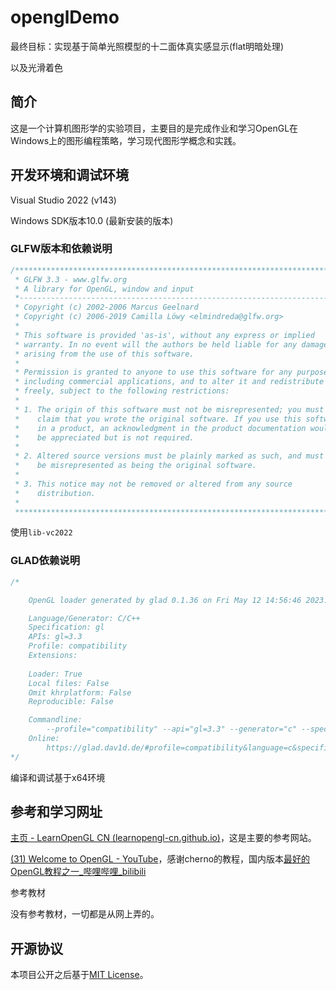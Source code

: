 # openglDemo

最终目标：实现基于简单光照模型的十二面体真实感显示(flat明暗处理)

以及光滑着色

## 简介

这是一个计算机图形学的实验项目，主要目的是完成作业和学习OpenGL在Windows上的图形编程策略，学习现代图形学概念和实践。

## 开发环境和调试环境

Visual Studio 2022 (v143)

Windows SDK版本10.0 (最新安装的版本)

### GLFW版本和依赖说明

```C
/*************************************************************************
 * GLFW 3.3 - www.glfw.org
 * A library for OpenGL, window and input
 *------------------------------------------------------------------------
 * Copyright (c) 2002-2006 Marcus Geelnard
 * Copyright (c) 2006-2019 Camilla Löwy <elmindreda@glfw.org>
 *
 * This software is provided 'as-is', without any express or implied
 * warranty. In no event will the authors be held liable for any damages
 * arising from the use of this software.
 *
 * Permission is granted to anyone to use this software for any purpose,
 * including commercial applications, and to alter it and redistribute it
 * freely, subject to the following restrictions:
 *
 * 1. The origin of this software must not be misrepresented; you must not
 *    claim that you wrote the original software. If you use this software
 *    in a product, an acknowledgment in the product documentation would
 *    be appreciated but is not required.
 *
 * 2. Altered source versions must be plainly marked as such, and must not
 *    be misrepresented as being the original software.
 *
 * 3. This notice may not be removed or altered from any source
 *    distribution.
 *
 *************************************************************************/
```

使用`lib-vc2022`

### GLAD依赖说明

```C
/*

    OpenGL loader generated by glad 0.1.36 on Fri May 12 14:56:46 2023.

    Language/Generator: C/C++
    Specification: gl
    APIs: gl=3.3
    Profile: compatibility
    Extensions:
        
    Loader: True
    Local files: False
    Omit khrplatform: False
    Reproducible: False

    Commandline:
        --profile="compatibility" --api="gl=3.3" --generator="c" --spec="gl" --extensions=""
    Online:
        https://glad.dav1d.de/#profile=compatibility&language=c&specification=gl&loader=on&api=gl%3D3.3
*/
```

编译和调试基于x64环境

## 参考和学习网址

[主页 - LearnOpenGL CN (learnopengl-cn.github.io)](https://learnopengl-cn.github.io/)，这是主要的参考网站。

[(31) Welcome to OpenGL - YouTube](https://www.youtube.com/watch?v=W3gAzLwfIP0&list=PLlrATfBNZ98foTJPJ_Ev03o2oq3-GGOS2)，感谢cherno的教程，国内版本[最好的OpenGL教程之一_哔哩哔哩_bilibili](https://www.bilibili.com/video/BV1MJ411u7Bc/)

参考教材

没有参考教材，一切都是从网上弄的。

## 开源协议

本项目公开之后基于[MIT License](https://github.com/Holit/openglDemo/blob/master/LICENSE.txt)。
